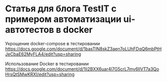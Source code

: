 # Статья для блога TestIT с примером автоматизации ui-автотестов в docker

Укрощение docker-compose в тестировании
https://docs.google.com/document/d/1basTIN8skZ3aen7oLUhFDqQ6mbPtHJeCbaE62MyFLA4/edit?usp=sharing

Использование Docker в тестировании
https://docs.google.com/document/d/1li2BXX6uar4l7G5crL7my6IlVT7a3QoHrsQtSMwKRXI/edit?usp=sharing